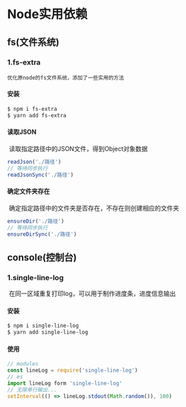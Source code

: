 # Node实用依赖

## fs(文件系统)

### 1.fs-extra

  	优化原node的fs文件系统，添加了一些实用的方法

#### 安装

```bash
$ npm i fs-extra
$ yarn add fs-extra
```

#### 读取JSON

​		读取指定路径中的JSON文件，得到Object对象数据

```js
readJson('./路径')
// 等待同步执行
readJsonSync('./路径')
```

#### 确定文件夹存在

​		确定指定路径中的文件夹是否存在，不存在则创建相应的文件夹

```js
ensureDir('./路径')
// 等待同步执行
ensureDirSync('./路径')
```

## console(控制台)

### 1.single-line-log

​		在同一区域重复打印log，可以用于制作进度条，进度信息输出

#### 		安装

```bash
$ npm i single-line-log
$ yarn add single-line-log
```

#### 		使用

```js
// modules
const lineLog = require('single-line-log')
// es
import lineLog form 'single-line-log'
// 无限单行输出...
setInterval(() => lineLog.stdout(Math.random()), 100)
```

